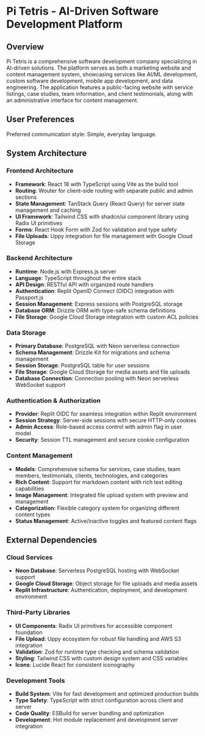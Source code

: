 # Pi Tetris - AI-Driven Software Development Platform

## Overview

Pi Tetris is a comprehensive software development company specializing in AI-driven solutions. The platform serves as both a marketing website and content management system, showcasing services like AI/ML development, custom software development, mobile app development, and data engineering. The application features a public-facing website with service listings, case studies, team information, and client testimonials, along with an administrative interface for content management.

## User Preferences

Preferred communication style: Simple, everyday language.

## System Architecture

### Frontend Architecture
- **Framework**: React 18 with TypeScript using Vite as the build tool
- **Routing**: Wouter for client-side routing with separate public and admin sections
- **State Management**: TanStack Query (React Query) for server state management and caching
- **UI Framework**: Tailwind CSS with shadcn/ui component library using Radix UI primitives
- **Forms**: React Hook Form with Zod for validation and type safety
- **File Uploads**: Uppy integration for file management with Google Cloud Storage

### Backend Architecture
- **Runtime**: Node.js with Express.js server
- **Language**: TypeScript throughout the entire stack
- **API Design**: RESTful API with organized route handlers
- **Authentication**: Replit OpenID Connect (OIDC) integration with Passport.js
- **Session Management**: Express sessions with PostgreSQL storage
- **Database ORM**: Drizzle ORM with type-safe schema definitions
- **File Storage**: Google Cloud Storage integration with custom ACL policies

### Data Storage
- **Primary Database**: PostgreSQL with Neon serverless connection
- **Schema Management**: Drizzle Kit for migrations and schema management
- **Session Storage**: PostgreSQL table for user sessions
- **File Storage**: Google Cloud Storage for media assets and file uploads
- **Database Connection**: Connection pooling with Neon serverless WebSocket support

### Authentication & Authorization
- **Provider**: Replit OIDC for seamless integration within Replit environment
- **Session Strategy**: Server-side sessions with secure HTTP-only cookies
- **Admin Access**: Role-based access control with admin flag in user model
- **Security**: Session TTL management and secure cookie configuration

### Content Management
- **Models**: Comprehensive schema for services, case studies, team members, testimonials, clients, technologies, and categories
- **Rich Content**: Support for markdown content with rich text editing capabilities
- **Image Management**: Integrated file upload system with preview and management
- **Categorization**: Flexible category system for organizing different content types
- **Status Management**: Active/inactive toggles and featured content flags

## External Dependencies

### Cloud Services
- **Neon Database**: Serverless PostgreSQL hosting with WebSocket support
- **Google Cloud Storage**: Object storage for file uploads and media assets
- **Replit Infrastructure**: Authentication, deployment, and development environment

### Third-Party Libraries
- **UI Components**: Radix UI primitives for accessible component foundation
- **File Upload**: Uppy ecosystem for robust file handling and AWS S3 integration
- **Validation**: Zod for runtime type checking and schema validation
- **Styling**: Tailwind CSS with custom design system and CSS variables
- **Icons**: Lucide React for consistent iconography

### Development Tools
- **Build System**: Vite for fast development and optimized production builds
- **Type Safety**: TypeScript with strict configuration across client and server
- **Code Quality**: ESBuild for server bundling and optimization
- **Development**: Hot module replacement and development server integration